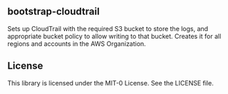 ## bootstrap-cloudtrail

Sets up CloudTrail with the required S3 bucket to store the logs, and appropriate bucket policy to allow writing to that bucket. Creates it for all regions and accounts in the AWS Organization.

## License

This library is licensed under the MIT-0 License. See the LICENSE file.
